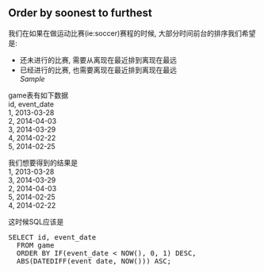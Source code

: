 Order by soonest to furthest  
----------------------------

我们在如果在做运动比赛(ie:soccer)赛程的时候, 大部分时间前台的排序我们希望是:  
- 还未进行的比赛, 需要从离现在最近排到离现在最远   
- 已经进行的比赛, 也需要离现在最近排到离现在最远  
*Sample*  

game表有如下数据  
id, event_date  
1, 2013-03-28  
2, 2014-04-03  
3, 2014-03-29  
4, 2014-02-22  
5, 2014-02-25  

我们想要得到的结果是  
1, 2013-03-28  
3, 2014-03-29  
2, 2014-04-03  
5, 2014-02-25  
4, 2014-02-22  

这时候SQL应该是

<pre>
SELECT id, event_date
  FROM game
  ORDER BY IF(event_date &lt; NOW(), 0, 1) DESC,
  ABS(DATEDIFF(event_date, NOW())) ASC;
</pre>
